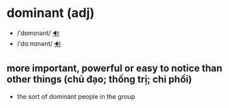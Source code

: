 # dominant (adj)

- /ˈdɒmɪnənt/ [🔊](https://www.oxfordlearnersdictionaries.com/media/english/uk_pron/d/dom/domin/dominant__gb_1.mp3)
- /ˈdɑːmɪnənt/ [🔊](https://www.oxfordlearnersdictionaries.com/media/english/us_pron/d/dom/domin/dominant__us_1.mp3)

## more important, powerful or easy to notice than other things (chủ đạo; thống trị; chi phối)

- the sort of dominant people in the group